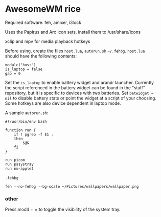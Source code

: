 # AwesomeWM rice
Required software: feh, amixer, i3lock

Uses the Papirus and Arc icon sets, install them to /usr/share/icons

xclip and mpv for media playback hotkeys

Before using, create the files `host.lua`, `autorun.sh` `~/.fehbg`. `host.lua` should have the following contents:

```
module("host")
is_laptop = false
gap = 0
```

Set the `is_laptop` to enable battery widget and arandr launcher. Currently the script referenced in the battery widget can be found in the "stuff" repository, but it is specific to devices with two batteries. Set `batwidget = nil` to disable battery stats or point the widget at a script of your choosing. Some hotkeys are also device dependent in laptop mode.

A sample `autorun.sh`:

```
#!/usr/bin/env bash

function run {
    if ! pgrep -f $1 ;
    then
        $@&
    fi
}

run picom
run pasystray
run nm-applet
```

`.fehbg`:

```
feh --no-fehbg --bg-scale ~/Pictures/wallpapers/wallpaper.png
```

### other
Press mod4 + = to toggle the visibility of the system tray.
